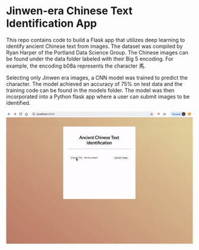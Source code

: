 # Jinwen-era Chinese Text Identification App
This repo contains code to build a Flask app that utilizes deep learning to identify ancient Chinese text from images. The dataset was compiled by Ryan Harper of the Portland Data Science Group. The Chinese images can be found under the data folder labeled with their Big 5 encoding. For example, the encoding b08a represents the character 馬. 

Selecting only Jinwen era images, a CNN model was trained to predict the character. The model achieved an accuracy of 75% on test data and the training code can be found in the models folder. The model was then incorporated into a Python flask app where a user can submit images to be identified.

![](/src/images/appdemo.gif)
